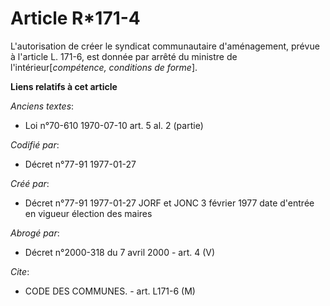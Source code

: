 # Article R*171-4

L'autorisation de créer le syndicat communautaire d'aménagement, prévue à l'article L. 171-6, est donnée par arrêté du
ministre de l'intérieur[*compétence, conditions de forme*].

**Liens relatifs à cet article**

_Anciens textes_:

  - Loi n°70-610 1970-07-10 art. 5 al. 2 (partie)

_Codifié par_:

  - Décret n°77-91 1977-01-27

_Créé par_:

  - Décret n°77-91 1977-01-27 JORF et JONC 3 février 1977 date d'entrée en vigueur élection des maires

_Abrogé par_:

  - Décret n°2000-318 du 7 avril 2000 - art. 4 (V)

_Cite_:

  - CODE DES COMMUNES. - art. L171-6 (M)
